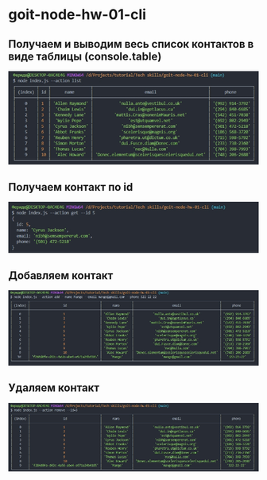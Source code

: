# goit-node-hw-01-cli

## Получаем и выводим весь список контактов в виде таблицы (console.table)

![task1](./screens/task1.jpg)

## Получаем контакт по id

![task2](./screens/task2.jpg)

## Добавляем контакт

![task3](./screens/task3.jpg)

## Удаляем контакт

![task4](./screens/task4.jpg)
